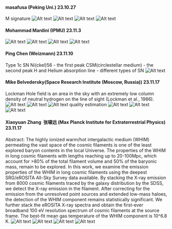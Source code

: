 #### masafusa (Peking Uni.) 23.10.27
M signature
![Alt text](Attachments/lunch_talk/masafusa_1.pic.jpg)
![Alt text](Attachments/lunch_talk/masafusa_2.pic.jpg)
![Alt text](Attachments/lunch_talk/masafusa_3.pic.jpg)
![Alt text](Attachments/lunch_talk/masafusa_4.pic.jpg)
#### Mohammad Mardini (IPMU) 23.11.3
![Alt text](Attachments/lunch_talk/Mardini_1.pic.jpg)
![Alt text](Attachments/lunch_talk/Mardini_2.pic.jpg)
![Alt text](Attachments/lunch_talk/Mardini_3.pic.jpg)
![Alt text](Attachments/lunch_talk/Mardini_4.pic.jpg)
#### Ping Chen (Weizmann) 23.11.10
Type 1c SN
Ni(ckel)56 - the first peak
CSM(circlestellar medium) - the second peak
H and Helium absorption line - different types of SN
![Alt text](Attachments/lunch_talk/PingChen_summary.pic.jpg)
#### Mike Belvedersky(Space Research Institute (Moscow, Russia)) 23.11.17
Lockman Hole field is an area in the sky with an extremely low column density of neutral hydrogen on the line of sight (Lockman et al., 1986).
![Alt text](Attachments/lunch_talk/Mike_1.pic.jpg)
![Alt text](Attachments/lunch_talk/Mike_2.pic.jpg)
![Alt text](Attachments/lunch_talk/Mike_3.pic.jpg)
quality estimation
![Alt text](Attachments/lunch_talk/Mike_4.pic.jpg)
![Alt text](Attachments/lunch_talk/Mike_5.pic.jpg)
![Alt text](Attachments/lunch_talk/Mike_6.pic.jpg)
#### Xiaoyuan Zhang  张啸远 (Max Planck Institute for Extraterrestrial Physics) 23.11.17
Abstract:
The highly ionized warm/hot intergalactic medium (WHIM) permeating the vast space of the cosmic filaments is one of the least explored baryon contents in the local Universe. The properties of the WHIM in long cosmic filaments with lengths reaching up to 20-100Mpc, which account for >80% of the total filament volume and 50% of the baryonic mass, remain to be explored. In this work, we examine the emission properties of the WHIM in long cosmic filaments using the deepest SRG/eROSITA All-Sky Survey data available. By stacking the X-ray emission from 8000 cosmic filaments traced by the galaxy distribution by the SDSS, we detect the X-ray emission in the filament. After correcting for the emission from the unresolved point sources and extended low-mass haloes, the detection of the WHIM component remains statistically significant. We further stack the eROSITA X-ray spectra and obtain the first-ever broadband 100 eV resolution spectrum of cosmic filaments at the source frame. The best-fit mean gas temperature of the WHIM component is 10^6.8 K.
![Alt text](Attachments/lunch_talk/XiaoyuanZhang_1.pic.jpg)
![Alt text](Attachments/lunch_talk/XiaoyuanZhang_2.pic.jpg)
![Alt text](Attachments/lunch_talk/XiaoyuanZhang_3.pic.jpg)
![Alt text](Attachments/lunch_talk/XiaoyuanZhang_4.pic.jpg)

